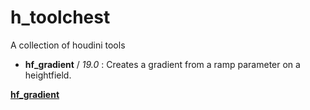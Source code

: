 # h_toolchest
A collection of houdini tools


- **hf_gradient** / *19.0* : Creates a gradient from a ramp parameter on a heightfield.

**[hf_gradient](/hda/hf/hf_gradient)**

